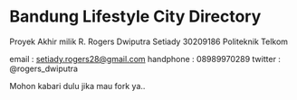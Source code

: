 # Bandung Lifestyle City Directory

Proyek Akhir milik R. Rogers Dwiputra Setiady 30209186 Politeknik Telkom

email : setiady.rogers28@gmail.com
handphone : 08989970289
twitter : @rogers_dwiputra

Mohon kabari dulu jika mau fork ya..
